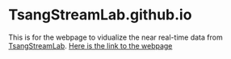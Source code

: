 # TsangStreamLab.github.io

This is for the webpage to vidualize the near real-time data from [TsangStreamLab](https://yinphantsang.org/).
[Here is the link to the webpage](https://tsangstreamlab.github.io/)
